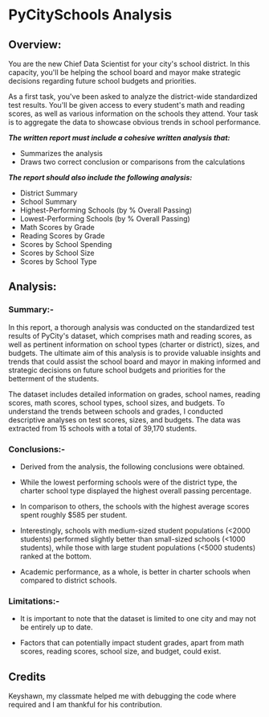# PyCitySchools Analysis
## Overview:
You are the new Chief Data Scientist for your city's school district. In this capacity, you'll be helping the school board and mayor make strategic decisions regarding future school budgets and priorities.

As a first task, you've been asked to analyze the district-wide standardized test results. You'll be given access to every student's math and reading scores, as well as various information on the schools they attend. Your task is to aggregate the data to showcase obvious trends in school performance.

***The written report must include a cohesive written analysis that:***
- Summarizes the analysis
- Draws two correct conclusion or comparisons from the calculations

***The report should also include the following analysis:***
- District Summary
- School Summary
- Highest-Performing Schools (by % Overall Passing)
- Lowest-Performing Schools (by % Overall Passing)
- Math Scores by Grade
- Reading Scores by Grade
- Scores by School Spending
- Scores by School Size
- Scores by School Type

## Analysis:

### Summary:-


In this report, a thorough analysis was conducted on the standardized test results of PyCity's dataset, which comprises math and reading scores, as well as pertinent information on school types (charter or district), sizes, and budgets. The ultimate aim of this analysis is to provide valuable insights and trends that could assist the school board and mayor in making informed and strategic decisions on future school budgets and priorities for the betterment of the students.

The dataset includes detailed information on grades, school names, reading scores, math scores, school types, school sizes, and budgets. To understand the trends between schools and grades, I conducted descriptive analyses on test scores, sizes, and budgets. The data was extracted from 15 schools with a total of 39,170 students.

### Conclusions:-


- Derived from the analysis, the following conclusions were obtained.

- While the lowest performing schools were of the district type, the charter school type displayed the highest overall passing percentage.

- In comparison to others, the schools with the highest average scores spent roughly $585 per student.

- Interestingly, schools with medium-sized student populations (<2000 students) performed slightly better than small-sized   schools (<1000 students), while those with large student populations (<5000 students) ranked at the bottom.

- Academic performance, as a whole, is better in charter schools when compared to district schools.


### Limitations:-

- It is important to note that the dataset is limited to one city and may not be entirely up to date.

- Factors that can potentially impact student grades, apart from math scores, reading scores, school size, and budget, could exist.


## Credits
Keyshawn, my classmate helped me with debugging the code where required and I am thankful for his contribution.
